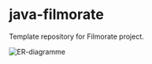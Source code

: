 # java-filmorate
Template repository for Filmorate project.

![ER-diagramme](https://app.quickdatabasediagrams.com/#/d/SOGQ0J)
